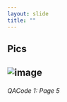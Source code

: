 ```yaml
---
layout: slide
title: ""
---
```

[comment]: # (Notes)
[comment]: # (Playing PICS)
[comment]: # (<hr> or --- creates a line)
[comment]: # (<br /> for a hard retun, some can use double space bar)

Pics
----
![image](https://user-images.githubusercontent.com/85533707/121206719-5258a200-c83e-11eb-94ab-43a3346b3a6e.png)
---
###### QACode 1: Page 5

